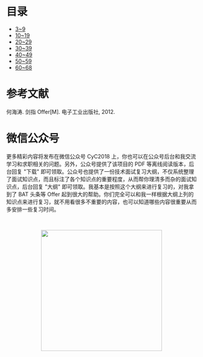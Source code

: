 

# 目录

- [3\~9](剑指%20Offer%20题解%20-%203~9.md)
- [10\~19](剑指%20Offer%20题解%20-%2010~19.md)
- [20\~29](剑指%20Offer%20题解%20-%2020~29.md)
- [30\~39](剑指%20Offer%20题解%20-%2030~39.md)
- [40\~49](剑指%20Offer%20题解%20-%2040~49.md)
- [50\~59](剑指%20Offer%20题解%20-%2050~59.md)
- [60\~68](剑指%20Offer%20题解%20-%2060~68.md)

# 参考文献

何海涛. 剑指 Offer[M]. 电子工业出版社, 2012.




# 微信公众号


更多精彩内容将发布在微信公众号 CyC2018 上，你也可以在公众号后台和我交流学习和求职相关的问题。另外，公众号提供了该项目的 PDF 等离线阅读版本，后台回复 "下载" 即可领取。公众号也提供了一份技术面试复习大纲，不仅系统整理了面试知识点，而且标注了各个知识点的重要程度，从而帮你理清多而杂的面试知识点，后台回复 "大纲" 即可领取。我基本是按照这个大纲来进行复习的，对我拿到了 BAT 头条等 Offer 起到很大的帮助。你们完全可以和我一样根据大纲上列的知识点来进行复习，就不用看很多不重要的内容，也可以知道哪些内容很重要从而多安排一些复习时间。


<br><div align="center"><img width="320px" src="https://cs-notes-1256109796.cos.ap-guangzhou.myqcloud.com/other/公众号海报6.png"></img></div>
